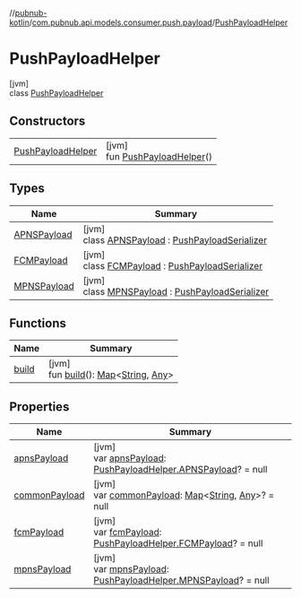 //[pubnub-kotlin](../../../index.md)/[com.pubnub.api.models.consumer.push.payload](../index.md)/[PushPayloadHelper](index.md)

# PushPayloadHelper

[jvm]\
class [PushPayloadHelper](index.md)

## Constructors

| | |
|---|---|
| [PushPayloadHelper](-push-payload-helper.md) | [jvm]<br>fun [PushPayloadHelper](-push-payload-helper.md)() |

## Types

| Name | Summary |
|---|---|
| [APNSPayload](-a-p-n-s-payload/index.md) | [jvm]<br>class [APNSPayload](-a-p-n-s-payload/index.md) : [PushPayloadSerializer](../-push-payload-serializer/index.md) |
| [FCMPayload](-f-c-m-payload/index.md) | [jvm]<br>class [FCMPayload](-f-c-m-payload/index.md) : [PushPayloadSerializer](../-push-payload-serializer/index.md) |
| [MPNSPayload](-m-p-n-s-payload/index.md) | [jvm]<br>class [MPNSPayload](-m-p-n-s-payload/index.md) : [PushPayloadSerializer](../-push-payload-serializer/index.md) |

## Functions

| Name | Summary |
|---|---|
| [build](build.md) | [jvm]<br>fun [build](build.md)(): [Map](https://kotlinlang.org/api/latest/jvm/stdlib/kotlin.collections/-map/index.html)&lt;[String](https://kotlinlang.org/api/latest/jvm/stdlib/kotlin/-string/index.html), [Any](https://kotlinlang.org/api/latest/jvm/stdlib/kotlin/-any/index.html)&gt; |

## Properties

| Name | Summary |
|---|---|
| [apnsPayload](apns-payload.md) | [jvm]<br>var [apnsPayload](apns-payload.md): [PushPayloadHelper.APNSPayload](-a-p-n-s-payload/index.md)? = null |
| [commonPayload](common-payload.md) | [jvm]<br>var [commonPayload](common-payload.md): [Map](https://kotlinlang.org/api/latest/jvm/stdlib/kotlin.collections/-map/index.html)&lt;[String](https://kotlinlang.org/api/latest/jvm/stdlib/kotlin/-string/index.html), [Any](https://kotlinlang.org/api/latest/jvm/stdlib/kotlin/-any/index.html)&gt;? = null |
| [fcmPayload](fcm-payload.md) | [jvm]<br>var [fcmPayload](fcm-payload.md): [PushPayloadHelper.FCMPayload](-f-c-m-payload/index.md)? = null |
| [mpnsPayload](mpns-payload.md) | [jvm]<br>var [mpnsPayload](mpns-payload.md): [PushPayloadHelper.MPNSPayload](-m-p-n-s-payload/index.md)? = null |

